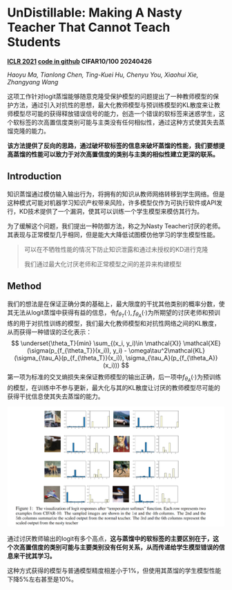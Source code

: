 # UnDistillable: Making A Nasty Teacher That Cannot Teach Students

**[ICLR 2021](https://arxiv.org/abs/2105.07381)	[code in github](https://github.com/VITA-Group/Nasty-Teacher)	CIFAR10/100	20240426**

*Haoyu Ma, Tianlong Chen, Ting-Kuei Hu, Chenyu You, Xiaohui Xie, Zhangyang Wang*

这项工作针对logit蒸馏能够随意克隆受保护模型的问题提出了一种教师模型的保护方法，通过引入对抗性的思想，最大化教师模型与预训练模型的KL散度来让教师模型尽可能的获得释放错误信号的能力，创造一个错误的软标签来迷惑学生，这个软标签的次高置信度类别可能与主类没有任何相似性，通过这种方式使其失去蒸馏克隆的能力。

**该方法提供了反向的思路，通过破坏软标签的信息来破坏蒸馏的性能，我们要想提高蒸馏的性能可以致力于对次高置信度的类别与主类的相似性建立更深的联系。**

## Introduction

知识蒸馏通过模仿输入输出行为，将拥有的知识从教师网络转移到学生网络。但是这种模式可能对机器学习知识产权带来风险，许多模型仅作为可执行软件或API发行，KD技术提供了一个漏洞，使其可以训练一个学生模型来模仿其行为。

为了缓解这个问题，我们提出一种防御方法，称之为Nasty Teacher讨厌的老师。其表现与正常模型几乎相同，但是能大大降低试图模仿他学习的学生模型性能。

> 可以在不牺牲性能的情况下防止知识泄露和通过未授权的KD进行克隆
>
> 我们通过最大化讨厌老师和正常模型之间的差异来构建模型

## Method

我们的想法是在保证正确分类的基础上，最大限度的干扰其他类别的概率分数，使其无法从logit蒸馏中获得有益的信息，令$f_{\theta_T}(·),f_{\theta_A}(·)$为所期望的讨厌老师和预训练的用于对抗性训练的模型，我们最大化教师模型和对抗性网络之间的KL散度，从而获得一种错误的泛化表示：
$$
\underset{\theta_T}{min} \sum_{(x_i, y_i)\in \mathcal{X}} \mathcal{XE}(\sigma(p_{f_{\theta_T}}(x_i)), y_i) - \omega\tau^2\mathcal{KL}(\sigma_{\tau_A}(p_{f_{\theta_T}}(x_i)), \sigma_{\tau_A}(p_{f_{\theta_A}}(x_i)))
$$
第一项为标准的交叉熵损失来保证教师模型的输出正确，后一项中$f_{\theta_A}(·)$为预训练的模型，在训练中不参与更新，最大化与其的KL散度让讨厌的教师模型尽可能的获得干扰信息使其失去蒸馏的能力。

![image-20240420124238919](imgs/image-20240420124238919.png)

通过讨厌教师输出的logit有多个高点，**这与蒸馏中的软标签的主要区别在于，这个次高置信度的类别可能与主要类别没有任何关系，从而传递给学生模型错误的信息来干扰其学习。**

这种方式获得的模型与普通模型精度相差小于1%，但使用其蒸馏的学生模型性能下降5%左右甚至是10%。